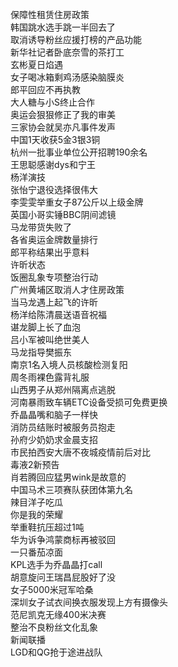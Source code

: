 保障性租赁住房政策  
韩国跳水选手跳一半回去了  
取消诱导粉丝应援打榜的产品功能  
新华社记者卧底奈雪的茶打工  
玄彬夏日焰遇  
女子喝冰箱剩鸡汤感染脑膜炎  
郎平回应不再执教  
大人糖与小S终止合作  
奥运会狠狠修正了我的审美  
三家协会就吴亦凡事件发声  
中国1天收获5金3银3铜  
杭州一批事业单位公开招聘190余名  
王思聪感谢dys和宁王  
杨洋演技  
张怡宁退役选择很伟大  
李雯雯举重女子87公斤以上级金牌  
英国小哥实锤BBC阴间滤镜  
马龙带货失败了  
各省奥运金牌数量排行  
郎平称结果出乎意料  
许昕状态  
饭圈乱象专项整治行动  
广州黄埔区取消人才住房政策  
当马龙遇上起飞的许昕  
杨洋给陈清晨送语音祝福  
谌龙脚上长了血泡  
吕小军被叫绝世美人  
马龙指导樊振东  
南京1名入境人员核酸检测复阳  
周冬雨裸色露背礼服  
山西男子从郑州隔离点逃脱  
河南暴雨致车辆ETC设备受损可免费更换  
乔晶晶嘴和脑子一样快  
消防员结账时被服务员抱走  
孙府少奶奶求金晨支招  
市民拍西安大唐不夜城疫情前后对比  
毒液2新预告  
肖若腾回应猛男wink是故意的  
中国马术三项赛队获团体第九名  
辣目洋子吃瓜  
你是我的荣耀  
举重鞋抗压超过1吨  
华为诉争鸿蒙商标再被驳回  
一只番茄凉面  
KPL选手为乔晶晶打call  
胡意旋问王瑞昌屁股好了没  
女子5000米冠军哈桑  
深圳女子试衣间换衣服发现上方有摄像头  
范尼凯克无缘400米决赛  
整治不良粉丝文化乱象  
新闻联播  
LGD和QG抢于途进战队  
